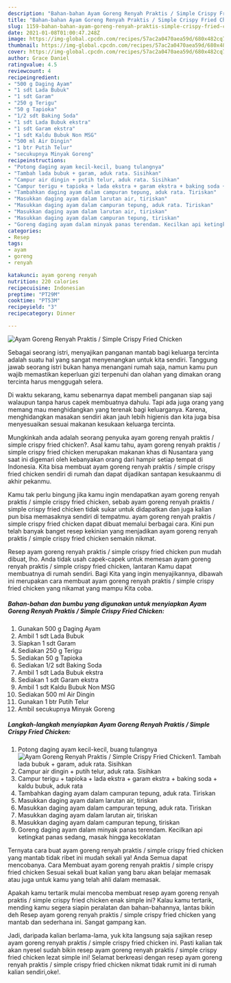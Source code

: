 ```yaml
---
description: "Bahan-bahan Ayam Goreng Renyah Praktis / Simple Crispy Fried Chicken yang lezat dan Mudah Dibuat"
title: "Bahan-bahan Ayam Goreng Renyah Praktis / Simple Crispy Fried Chicken yang lezat dan Mudah Dibuat"
slug: 1159-bahan-bahan-ayam-goreng-renyah-praktis-simple-crispy-fried-chicken-yang-lezat-dan-mudah-dibuat
date: 2021-01-08T01:00:47.248Z
image: https://img-global.cpcdn.com/recipes/57ac2a0470aea59d/680x482cq70/ayam-goreng-renyah-praktis-simple-crispy-fried-chicken-foto-resep-utama.jpg
thumbnail: https://img-global.cpcdn.com/recipes/57ac2a0470aea59d/680x482cq70/ayam-goreng-renyah-praktis-simple-crispy-fried-chicken-foto-resep-utama.jpg
cover: https://img-global.cpcdn.com/recipes/57ac2a0470aea59d/680x482cq70/ayam-goreng-renyah-praktis-simple-crispy-fried-chicken-foto-resep-utama.jpg
author: Grace Daniel
ratingvalue: 4.5
reviewcount: 4
recipeingredient:
- "500 g Daging Ayam"
- "1 sdt Lada Bubuk"
- "1 sdt Garam"
- "250 g Terigu"
- "50 g Tapioka"
- "1/2 sdt Baking Soda"
- "1 sdt Lada Bubuk ekstra"
- "1 sdt Garam ekstra"
- "1 sdt Kaldu Bubuk Non MSG"
- "500 ml Air Dingin"
- "1 btr Putih Telur"
- "secukupnya Minyak Goreng"
recipeinstructions:
- "Potong daging ayam kecil-kecil, buang tulangnya"
- "Tambah lada bubuk + garam, aduk rata. Sisihkan"
- "Campur air dingin + putih telur, aduk rata. Sisihkan"
- "Campur terigu + tapioka + lada ekstra + garam ekstra + baking soda + kaldu bubuk, aduk rata"
- "Tambahkan daging ayam dalam campuran tepung, aduk rata. Tiriskan"
- "Masukkan daging ayam dalam larutan air, tiriskan"
- "Masukkan daging ayam dalam campuran tepung, aduk rata. Tiriskan"
- "Masukkan daging ayam dalam larutan air, tiriskan"
- "Masukkan daging ayam dalam campuran tepung, tiriskan"
- "Goreng daging ayam dalam minyak panas terendam. Kecilkan api ketingkat panas sedang, masak hingga kecoklatan"
categories:
- Resep
tags:
- ayam
- goreng
- renyah

katakunci: ayam goreng renyah 
nutrition: 220 calories
recipecuisine: Indonesian
preptime: "PT29M"
cooktime: "PT53M"
recipeyield: "3"
recipecategory: Dinner

---
```



![Ayam Goreng Renyah Praktis / Simple Crispy Fried Chicken](https://img-global.cpcdn.com/recipes/57ac2a0470aea59d/680x482cq70/ayam-goreng-renyah-praktis-simple-crispy-fried-chicken-foto-resep-utama.jpg)

Sebagai seorang istri, menyajikan panganan mantab bagi keluarga tercinta adalah suatu hal yang sangat menyenangkan untuk kita sendiri. Tanggung jawab seorang istri bukan hanya menangani rumah saja, namun kamu pun wajib memastikan keperluan gizi terpenuhi dan olahan yang dimakan orang tercinta harus menggugah selera.

Di waktu  sekarang, kamu sebenarnya dapat membeli panganan siap saji walaupun tanpa harus capek membuatnya dahulu. Tapi ada juga orang yang memang mau menghidangkan yang terenak bagi keluarganya. Karena, menghidangkan masakan sendiri akan jauh lebih higienis dan kita juga bisa menyesuaikan sesuai makanan kesukaan keluarga tercinta. 



Mungkinkah anda adalah seorang penyuka ayam goreng renyah praktis / simple crispy fried chicken?. Asal kamu tahu, ayam goreng renyah praktis / simple crispy fried chicken merupakan makanan khas di Nusantara yang saat ini digemari oleh kebanyakan orang dari hampir setiap tempat di Indonesia. Kita bisa membuat ayam goreng renyah praktis / simple crispy fried chicken sendiri di rumah dan dapat dijadikan santapan kesukaanmu di akhir pekanmu.

Kamu tak perlu bingung jika kamu ingin mendapatkan ayam goreng renyah praktis / simple crispy fried chicken, sebab ayam goreng renyah praktis / simple crispy fried chicken tidak sukar untuk didapatkan dan juga kalian pun bisa memasaknya sendiri di tempatmu. ayam goreng renyah praktis / simple crispy fried chicken dapat dibuat memalui berbagai cara. Kini pun telah banyak banget resep kekinian yang menjadikan ayam goreng renyah praktis / simple crispy fried chicken semakin nikmat.

Resep ayam goreng renyah praktis / simple crispy fried chicken pun mudah dibuat, lho. Anda tidak usah capek-capek untuk memesan ayam goreng renyah praktis / simple crispy fried chicken, lantaran Kamu dapat membuatnya di rumah sendiri. Bagi Kita yang ingin menyajikannya, dibawah ini merupakan cara membuat ayam goreng renyah praktis / simple crispy fried chicken yang nikamat yang mampu Kita coba.

<!--inarticleads1-->

##### Bahan-bahan dan bumbu yang digunakan untuk menyiapkan Ayam Goreng Renyah Praktis / Simple Crispy Fried Chicken:

1. Gunakan 500 g Daging Ayam
1. Ambil 1 sdt Lada Bubuk
1. Siapkan 1 sdt Garam
1. Sediakan 250 g Terigu
1. Sediakan 50 g Tapioka
1. Sediakan 1/2 sdt Baking Soda
1. Ambil 1 sdt Lada Bubuk ekstra
1. Sediakan 1 sdt Garam ekstra
1. Ambil 1 sdt Kaldu Bubuk Non MSG
1. Sediakan 500 ml Air Dingin
1. Gunakan 1 btr Putih Telur
1. Ambil secukupnya Minyak Goreng




<!--inarticleads2-->

##### Langkah-langkah menyiapkan Ayam Goreng Renyah Praktis / Simple Crispy Fried Chicken:

1. Potong daging ayam kecil-kecil, buang tulangnya
<img src="https://img-global.cpcdn.com/steps/1d38b3839cd71e81/160x128cq70/ayam-goreng-renyah-praktis-simple-crispy-fried-chicken-langkah-memasak-1-foto.jpg" alt="Ayam Goreng Renyah Praktis / Simple Crispy Fried Chicken">1. Tambah lada bubuk + garam, aduk rata. Sisihkan
1. Campur air dingin + putih telur, aduk rata. Sisihkan
1. Campur terigu + tapioka + lada ekstra + garam ekstra + baking soda + kaldu bubuk, aduk rata
1. Tambahkan daging ayam dalam campuran tepung, aduk rata. Tiriskan
1. Masukkan daging ayam dalam larutan air, tiriskan
1. Masukkan daging ayam dalam campuran tepung, aduk rata. Tiriskan
1. Masukkan daging ayam dalam larutan air, tiriskan
1. Masukkan daging ayam dalam campuran tepung, tiriskan
1. Goreng daging ayam dalam minyak panas terendam. Kecilkan api ketingkat panas sedang, masak hingga kecoklatan




Ternyata cara buat ayam goreng renyah praktis / simple crispy fried chicken yang mantab tidak ribet ini mudah sekali ya! Anda Semua dapat mencobanya. Cara Membuat ayam goreng renyah praktis / simple crispy fried chicken Sesuai sekali buat kalian yang baru akan belajar memasak atau juga untuk kamu yang telah ahli dalam memasak.

Apakah kamu tertarik mulai mencoba membuat resep ayam goreng renyah praktis / simple crispy fried chicken enak simple ini? Kalau kamu tertarik, mending kamu segera siapin peralatan dan bahan-bahannya, lantas bikin deh Resep ayam goreng renyah praktis / simple crispy fried chicken yang mantab dan sederhana ini. Sangat gampang kan. 

Jadi, daripada kalian berlama-lama, yuk kita langsung saja sajikan resep ayam goreng renyah praktis / simple crispy fried chicken ini. Pasti kalian tak akan nyesel sudah bikin resep ayam goreng renyah praktis / simple crispy fried chicken lezat simple ini! Selamat berkreasi dengan resep ayam goreng renyah praktis / simple crispy fried chicken nikmat tidak rumit ini di rumah kalian sendiri,oke!.

